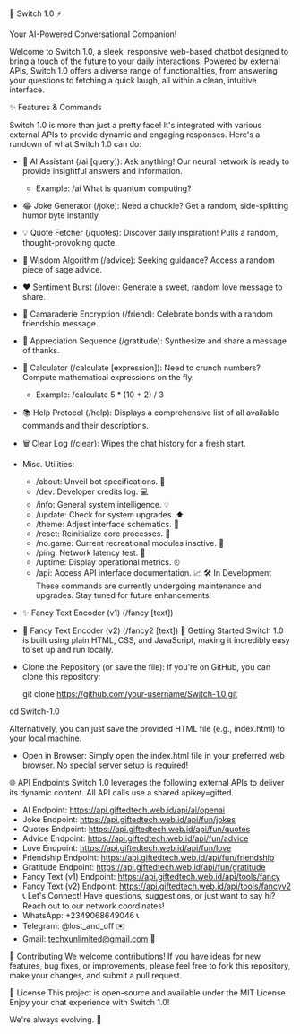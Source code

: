 🤖 Switch 1.0 ⚡

Your AI-Powered Conversational Companion!

Welcome to Switch 1.0, a sleek, responsive web-based chatbot designed to bring a touch of the future to your daily interactions. Powered by external APIs, Switch 1.0 offers a diverse range of functionalities, from answering your questions to fetching a quick laugh, all within a clean, intuitive interface.

✨ Features & Commands

Switch 1.0 is more than just a pretty face! It's integrated with various external APIs to provide dynamic and engaging responses. Here's a rundown of what Switch 1.0 can do:

 * 🧠 AI Assistant (/ai [query]):
   Ask anything! Our neural network is ready to provide insightful answers and information.
   * Example: /ai What is quantum computing?
 * 😂 Joke Generator (/joke):
   Need a chuckle? Get a random, side-splitting humor byte instantly.
 * 💡 Quote Fetcher (/quotes):
   Discover daily inspiration! Pulls a random, thought-provoking quote.
 * 🧠 Wisdom Algorithm (/advice):
   Seeking guidance? Access a random piece of sage advice.
 * ❤️ Sentiment Burst (/love):
   Generate a sweet, random love message to share.
 * 🤝 Camaraderie Encryption (/friend):
   Celebrate bonds with a random friendship message.
 * 🙏 Appreciation Sequence (/gratitude):
   Synthesize and share a message of thanks.
 * 🧮 Calculator (/calculate [expression]):
   Need to crunch numbers? Compute mathematical expressions on the fly.
   * Example: /calculate 5 * (10 + 2) / 3
 * 📚 Help Protocol (/help):
   Displays a comprehensive list of all available commands and their descriptions.
 * 🗑️ Clear Log (/clear):
   Wipes the chat history for a fresh start.
 * Misc. Utilities:
   * /about: Unveil bot specifications. 🤖
   * /dev: Developer credits log. 💻
   * /info: General system intelligence. 💡
   * /update: Check for system upgrades. ⬆️
   * /theme: Adjust interface schematics. 🌈
   * /reset: Reinitialize core processes. 🔄
   * /no.game: Current recreational modules inactive. 🚫
   * /ping: Network latency test. 📡
   * /uptime: Display operational metrics. ⏰
   * /api: Access API interface documentation. 📈
🛠️ In Development
These commands are currently undergoing maintenance and upgrades. Stay tuned for future enhancements!
 * ✨ Fancy Text Encoder (v1) (/fancy [text])
 * 🌟 Fancy Text Encoder (v2) (/fancy2 [text])
🚀 Getting Started
Switch 1.0 is built using plain HTML, CSS, and JavaScript, making it incredibly easy to set up and run locally.
 * Clone the Repository (or save the file):
   If you're on GitHub, you can clone this repository:
   
   git clone https://github.com/your-username/Switch-1.0.git
   
cd Switch-1.0

   Alternatively, you can just save the provided HTML file (e.g., index.html) to your local machine.
 * Open in Browser:
   Simply open the index.html file in your preferred web browser. No special server setup is required!
   
🌐 API Endpoints
Switch 1.0 leverages the following external APIs to deliver its dynamic content. All API calls use a shared apikey=gifted.
 * AI Endpoint: https://api.giftedtech.web.id/api/ai/openai
 * Joke Endpoint: https://api.giftedtech.web.id/api/fun/jokes
 * Quotes Endpoint: https://api.giftedtech.web.id/api/fun/quotes
 * Advice Endpoint: https://api.giftedtech.web.id/api/fun/advice
 * Love Endpoint: https://api.giftedtech.web.id/api/fun/love
 * Friendship Endpoint: https://api.giftedtech.web.id/api/fun/friendship
 * Gratitude Endpoint: https://api.giftedtech.web.id/api/fun/gratitude
 * Fancy Text (v1) Endpoint: https://api.giftedtech.web.id/api/tools/fancy
 * Fancy Text (v2) Endpoint: https://api.giftedtech.web.id/api/tools/fancyv2
📞 Let's Connect!
Have questions, suggestions, or just want to say hi? Reach out to our network coordinates!
 * WhatsApp: +2349068649046 📞
 * Telegram: @lost_and_off ✉️
 * Gmail: techxunlimited@gmail.com 📧
   
🤝 Contributing
We welcome contributions! If you have ideas for new features, bug fixes, or improvements, please feel free to fork this repository, make your changes, and submit a pull request.

📜 License
This project is open-source and available under the MIT License.
Enjoy your chat experience with Switch 1.0!

We're always evolving. 🚀
